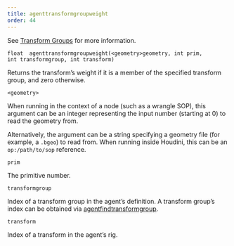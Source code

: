 ```yaml
---
title: agenttransformgroupweight
order: 44
---
```

See [Transform Groups](../../crowds/agents.html#xformgroups) for more information.

`float  agenttransformgroupweight(<geometry>geometry, int prim, int transformgroup, int transform)`

Returns the transform’s weight if it is a member of the specified transform group, and zero otherwise.

`<geometry>`

When running in the context of a node (such as a wrangle SOP), this argument can be an integer representing the input number (starting at 0) to read the geometry from.

Alternatively, the argument can be a string specifying a geometry file (for example, a `.bgeo`) to read from. When running inside Houdini, this can be an `op:/path/to/sop` reference.

`prim`

The primitive number.

`transformgroup`

Index of a transform group in the agent’s definition.
A transform group’s index can be obtained via [agentfindtransformgroup](/en/houdini-vex/crowds/agentfindtransformgroup "Finds the index of a transform group in an agent’s definition.").

`transform`

Index of a transform in the agent’s rig.
